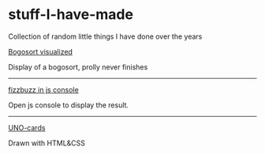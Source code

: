 # stuff-I-have-made
Collection of random little things I have done over the years

<html>
<body>

<a href="bogosort.html">Bogosort visualized</a><p>Display of a bogosort, prolly never finishes</p>

<hr/>

<a href="fizzbuzz.html">fizzbuzz in js console</a><p>Open js console to display the result.</p>

<hr/>

<a href="kortti.html">UNO-cards</a><p>Drawn with HTML&CSS</p>

</body>
</html>
